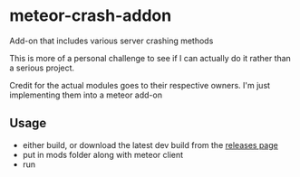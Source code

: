 # meteor-crash-addon
Add-on that includes various server crashing methods

This is more of a personal challenge to see if I can actually do it rather than a serious project.

Credit for the actual modules goes to their respective owners. I'm just implementing them into a meteor add-on

## Usage
- either build, or download the latest dev build from the [releases page](https://github.com/Wide-Cat/meteor-crash-addon/releases)
- put in mods folder along with meteor client
- run
